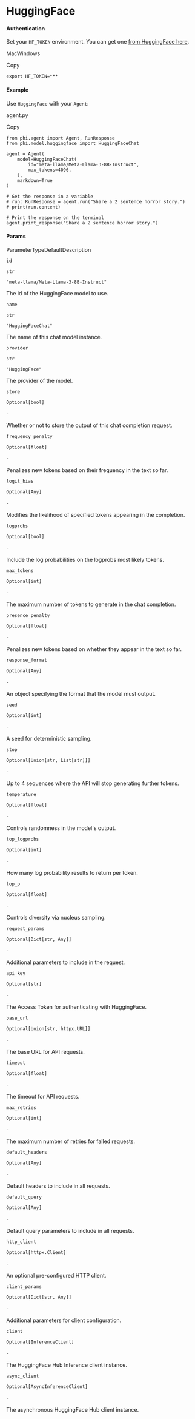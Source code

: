 # HuggingFace

#### Authentication <a href="#authentication" id="authentication"></a>

Set your `HF_TOKEN` environment. You can get one [from HuggingFace here](https://huggingface.co/settings/tokens).

MacWindows

Copy

```
export HF_TOKEN=***
```

#### [​](https://docs.phidata.com/models/huggingface#example)Example <a href="#example" id="example"></a>

Use `HuggingFace` with your `Agent`:

agent.py

Copy

```
from phi.agent import Agent, RunResponse
from phi.model.huggingface import HuggingFaceChat

agent = Agent(
    model=HuggingFaceChat(
        id="meta-llama/Meta-Llama-3-8B-Instruct",
        max_tokens=4096,
    ),
    markdown=True
)

# Get the response in a variable
# run: RunResponse = agent.run("Share a 2 sentence horror story.")
# print(run.content)

# Print the response on the terminal
agent.print_response("Share a 2 sentence horror story.")
```

#### [​](https://docs.phidata.com/models/huggingface#params)Params <a href="#params" id="params"></a>

ParameterTypeDefaultDescription

`id`

`str`

`"meta-llama/Meta-Llama-3-8B-Instruct"`

The id of the HuggingFace model to use.

`name`

`str`

`"HuggingFaceChat"`

The name of this chat model instance.

`provider`

`str`

`"HuggingFace"`

The provider of the model.

`store`

`Optional[bool]`

\-

Whether or not to store the output of this chat completion request.

`frequency_penalty`

`Optional[float]`

\-

Penalizes new tokens based on their frequency in the text so far.

`logit_bias`

`Optional[Any]`

\-

Modifies the likelihood of specified tokens appearing in the completion.

`logprobs`

`Optional[bool]`

\-

Include the log probabilities on the logprobs most likely tokens.

`max_tokens`

`Optional[int]`

\-

The maximum number of tokens to generate in the chat completion.

`presence_penalty`

`Optional[float]`

\-

Penalizes new tokens based on whether they appear in the text so far.

`response_format`

`Optional[Any]`

\-

An object specifying the format that the model must output.

`seed`

`Optional[int]`

\-

A seed for deterministic sampling.

`stop`

`Optional[Union[str, List[str]]]`

\-

Up to 4 sequences where the API will stop generating further tokens.

`temperature`

`Optional[float]`

\-

Controls randomness in the model's output.

`top_logprobs`

`Optional[int]`

\-

How many log probability results to return per token.

`top_p`

`Optional[float]`

\-

Controls diversity via nucleus sampling.

`request_params`

`Optional[Dict[str, Any]]`

\-

Additional parameters to include in the request.

`api_key`

`Optional[str]`

\-

The Access Token for authenticating with HuggingFace.

`base_url`

`Optional[Union[str, httpx.URL]]`

\-

The base URL for API requests.

`timeout`

`Optional[float]`

\-

The timeout for API requests.

`max_retries`

`Optional[int]`

\-

The maximum number of retries for failed requests.

`default_headers`

`Optional[Any]`

\-

Default headers to include in all requests.

`default_query`

`Optional[Any]`

\-

Default query parameters to include in all requests.

`http_client`

`Optional[httpx.Client]`

\-

An optional pre-configured HTTP client.

`client_params`

`Optional[Dict[str, Any]]`

\-

Additional parameters for client configuration.

`client`

`Optional[InferenceClient]`

\-

The HuggingFace Hub Inference client instance.

`async_client`

`Optional[AsyncInferenceClient]`

\-

The asynchronous HuggingFace Hub client instance.
